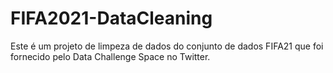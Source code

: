 # FIFA2021-DataCleaning
Este é um projeto de limpeza de dados do conjunto de dados FIFA21 que foi fornecido pelo Data Challenge Space no Twitter.
